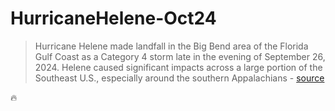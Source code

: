 # HurricaneHelene-Oct24

> Hurricane Helene made landfall in the Big Bend area of the Florida Gulf Coast as a Category 4 storm late in the evening of September 26, 2024. Helene caused significant impacts across a large portion of the Southeast U.S., especially around the southern Appalachians - [source](https://www.maxar.com/open-data/hurricane-helene)

🔥
